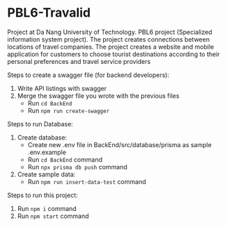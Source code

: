 # PBL6-Travalid
Project at Da Nang University of Technology. PBL6 project (Specialized information system project). The project creates connections between locations of travel companies. The project creates a website and mobile application for customers to choose tourist destinations according to their personal preferences and travel service providers

Steps to create a swagger file (for backend developers):
1. Write API listings with swagger
2. Merge the swagger file you wrote with the previous files
    - Run `cd BackEnd` 
    - Run `npm run create-swagger`

Steps to run Database:
1. Create database:
    - Create new .env file in BackEnd/src/database/prisma as sample .env.example
    - Run `cd BackEnd` command
    - Run `npx prisma db push` command
2. Create sample data:
    - Run `npm run insert-data-test` command

Steps to run this project:
1. Run `npm i` command
2. Run `npm start` command